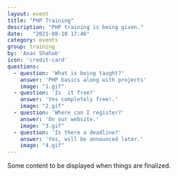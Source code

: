 ```yaml
---
layout: event
title: "PHP Training"
description: "PHP training is being given."
date:   "2021-08-10 17:46"
category: events
group: training
by: 'Anas Shahab'
icon: 'credit-card'
questions:
  - question: 'What is being taught?'
    answer: 'PHP basics along with projects'
    image: "1.gif"
  - question: 'Is  it free?'
    answer: 'Yes completely free!.'
    image: "2.gif"
  - question: 'Where can I register?'
    answer: 'On our website.'
    image: "3.gif"
  - question: 'Is there a deadline?'
    answer: 'Yes, will be announced later.'
    image: "4.gif"
---
```

Some content to be displayed when things are finalized.